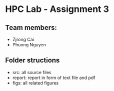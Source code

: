 # HPC Lab - Assignment 3

## Team members:
- Zjrong Cai  
- Phuong Nguyen  

## Folder structions
- src: all source files
- report: report in form of text file and pdf
- figs: all related figures




